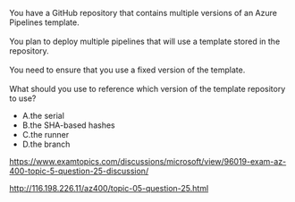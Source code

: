 You have a GitHub repository that contains multiple versions of an Azure Pipelines template.<br/><br/>You plan to deploy multiple pipelines that will use a template stored in the repository.<br/><br/>You need to ensure that you use a fixed version of the template.<br/><br/>What should you use to reference which version of the template repository to use?<ul><li class="multi-choice-item"><span class="multi-choice-letter" data-choice-letter="A">A.</span>the serial</li><li class="multi-choice-item"><span class="multi-choice-letter" data-choice-letter="B">B.</span>the SHA-based hashes</li><li class="multi-choice-item"><span class="multi-choice-letter" data-choice-letter="C">C.</span>the runner</li><li class="multi-choice-item correct-hidden"><span class="multi-choice-letter" data-choice-letter="D">D.</span>the branch</li></ul><p><a href="https://www.examtopics.com/discussions/microsoft/view/96019-exam-az-400-topic-5-question-25-discussion/">https://www.examtopics.com/discussions/microsoft/view/96019-exam-az-400-topic-5-question-25-discussion/</a></p><p><a href="http://116.198.226.11/az400/topic-05-question-25.html">http://116.198.226.11/az400/topic-05-question-25.html</a></p><script src="https://giscus.app/client.js"                    data-repo="azsamples/az204"                    data-repo-id="R_kgDOMRXzDQ"                    data-category="General"                    data-category-id="DIC_kwDOMRXzDc4Cgi27"                    data-mapping="pathname"                    data-strict="1"                    data-reactions-enabled="0"                    data-emit-metadata="0"                    data-input-position="bottom"                    data-theme="preferred_color_scheme"                    data-lang="en"                    crossorigin="anonymous"                    async>                    </script>